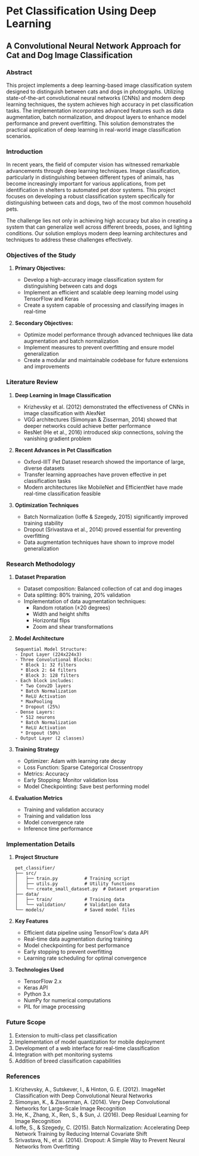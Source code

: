 # Pet Classification Using Deep Learning
## A Convolutional Neural Network Approach for Cat and Dog Image Classification

### Abstract
This project implements a deep learning-based image classification system designed to distinguish between cats and dogs in photographs. Utilizing state-of-the-art convolutional neural networks (CNNs) and modern deep learning techniques, the system achieves high accuracy in pet classification tasks. The implementation incorporates advanced features such as data augmentation, batch normalization, and dropout layers to enhance model performance and prevent overfitting. This solution demonstrates the practical application of deep learning in real-world image classification scenarios.

### Introduction
In recent years, the field of computer vision has witnessed remarkable advancements through deep learning techniques. Image classification, particularly in distinguishing between different types of animals, has become increasingly important for various applications, from pet identification in shelters to automated pet door systems. This project focuses on developing a robust classification system specifically for distinguishing between cats and dogs, two of the most common household pets.

The challenge lies not only in achieving high accuracy but also in creating a system that can generalize well across different breeds, poses, and lighting conditions. Our solution employs modern deep learning architectures and techniques to address these challenges effectively.

### Objectives of the Study
1. **Primary Objectives:**
   - Develop a high-accuracy image classification system for distinguishing between cats and dogs
   - Implement an efficient and scalable deep learning model using TensorFlow and Keras
   - Create a system capable of processing and classifying images in real-time

2. **Secondary Objectives:**
   - Optimize model performance through advanced techniques like data augmentation and batch normalization
   - Implement measures to prevent overfitting and ensure model generalization
   - Create a modular and maintainable codebase for future extensions and improvements

### Literature Review

1. **Deep Learning in Image Classification**
   - Krizhevsky et al. (2012) demonstrated the effectiveness of CNNs in image classification with AlexNet
   - VGG architectures (Simonyan & Zisserman, 2014) showed that deeper networks could achieve better performance
   - ResNet (He et al., 2016) introduced skip connections, solving the vanishing gradient problem

2. **Recent Advances in Pet Classification**
   - Oxford-IIIT Pet Dataset research showed the importance of large, diverse datasets
   - Transfer learning approaches have proven effective in pet classification tasks
   - Modern architectures like MobileNet and EfficientNet have made real-time classification feasible

3. **Optimization Techniques**
   - Batch Normalization (Ioffe & Szegedy, 2015) significantly improved training stability
   - Dropout (Srivastava et al., 2014) proved essential for preventing overfitting
   - Data augmentation techniques have shown to improve model generalization

### Research Methodology

1. **Dataset Preparation**
   - Dataset composition: Balanced collection of cat and dog images
   - Data splitting: 80% training, 20% validation
   - Implementation of data augmentation techniques:
     - Random rotation (±20 degrees)
     - Width and height shifts
     - Horizontal flips
     - Zoom and shear transformations

2. **Model Architecture**
   ```
   Sequential Model Structure:
   - Input Layer (224x224x3)
   - Three Convolutional Blocks:
     * Block 1: 32 filters
     * Block 2: 64 filters
     * Block 3: 128 filters
   - Each block includes:
     * Two Conv2D layers
     * Batch Normalization
     * ReLU Activation
     * MaxPooling
     * Dropout (25%)
   - Dense Layers:
     * 512 neurons
     * Batch Normalization
     * ReLU Activation
     * Dropout (50%)
   - Output Layer (2 classes)
   ```

3. **Training Strategy**
   - Optimizer: Adam with learning rate decay
   - Loss Function: Sparse Categorical Crossentropy
   - Metrics: Accuracy
   - Early Stopping: Monitor validation loss
   - Model Checkpointing: Save best performing model

4. **Evaluation Metrics**
   - Training and validation accuracy
   - Training and validation loss
   - Model convergence rate
   - Inference time performance

### Implementation Details

1. **Project Structure**
   ```
   pet_classifier/
   ├── src/
   │   ├── train.py          # Training script
   │   ├── utils.py          # Utility functions
   │   └── create_small_dataset.py  # Dataset preparation
   ├── data/
   │   ├── train/            # Training data
   │   └── validation/       # Validation data
   └── models/               # Saved model files
   ```

2. **Key Features**
   - Efficient data pipeline using TensorFlow's data API
   - Real-time data augmentation during training
   - Model checkpointing for best performance
   - Early stopping to prevent overfitting
   - Learning rate scheduling for optimal convergence

3. **Technologies Used**
   - TensorFlow 2.x
   - Keras API
   - Python 3.x
   - NumPy for numerical computations
   - PIL for image processing

### Future Scope
1. Extension to multi-class pet classification
2. Implementation of model quantization for mobile deployment
3. Development of a web interface for real-time classification
4. Integration with pet monitoring systems
5. Addition of breed classification capabilities

### References
1. Krizhevsky, A., Sutskever, I., & Hinton, G. E. (2012). ImageNet Classification with Deep Convolutional Neural Networks
2. Simonyan, K., & Zisserman, A. (2014). Very Deep Convolutional Networks for Large-Scale Image Recognition
3. He, K., Zhang, X., Ren, S., & Sun, J. (2016). Deep Residual Learning for Image Recognition
4. Ioffe, S., & Szegedy, C. (2015). Batch Normalization: Accelerating Deep Network Training by Reducing Internal Covariate Shift
5. Srivastava, N., et al. (2014). Dropout: A Simple Way to Prevent Neural Networks from Overfitting
